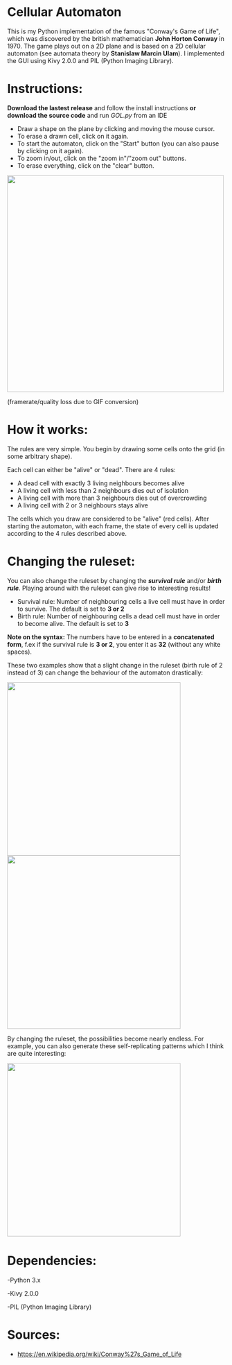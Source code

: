 # Cellular Automaton

This is my Python implementation of the famous "Conway's Game of Life", which was discovered by the british mathematician <b>John Horton Conway</b> in 1970.
The game plays out on a 2D plane and is based on a 2D cellular automaton (see automata theory by <b>Stanislaw Marcin Ulam</b>). I implemented the GUI using Kivy 2.0.0
and PIL (Python Imaging Library).

# Instructions:

<b>Download the lastest release</b> and follow the install instructions <b>or download the source code</b> and run <i>GOL.py</i> from an IDE

- Draw a shape on the plane by clicking and moving the mouse cursor.
- To erase a drawn cell, click on it again.
- To start the automaton, click on the "Start" button (you can also pause by clicking on it again).
- To zoom in/out, click on the "zoom in"/"zoom out" buttons.
- To erase everything, click on the "clear" button. 

<img src= "https://media.giphy.com/media/LqVJ1OmDA9FxDeGdkL/giphy.gif" width=500>

(framerate/quality loss due to GIF conversion) 

# How it works:

The rules are very simple. You begin by drawing some cells onto the grid (in some arbitrary shape). 

Each cell can either be "alive" or "dead". There are 4 rules:

- A dead cell with exactly 3 living neighbours becomes alive
- A living cell with less than 2 neighbours dies out of isolation
- A living cell with more than 3 neighbours dies out of overcrowding
- A living cell with 2 or 3 neighbours stays alive

The cells which you draw are considered to be "alive" (red cells). After starting the automaton, with each frame, the state of every cell is updated according to the 4 rules 
described above.

# Changing the ruleset:

You can also change the ruleset by changing the <b><i>survival rule</i></b> and/or <b><i>birth rule</i></b>. Playing around with the ruleset can give rise to interesting results!

- Survival rule: Number of neighbouring cells a live cell must have in order to survive. The default is set to <b>3 or 2</b>
- Birth rule: Number of neighbouring cells a dead cell must have in order to become alive. The default is set to <b>3</b>

<b>Note on the syntax:</b> The numbers have to be entered in a <b>concatenated form</b>, f.ex if the survival rule is <b>3 or 2</b>, you enter it as <b>32</b> (without any white spaces).

These two examples show that a slight change in the ruleset (birth rule of 2 instead of 3) can change the behaviour of the automaton drastically:

<img src= "https://media.giphy.com/media/LqVJ1OmDA9FxDeGdkL/giphy.gif" width=400> <img src= "https://media.giphy.com/media/FTxd4zJSSeyclND34B/giphy.gif" width=400> 

By changing the ruleset, the possibilities become nearly endless. For example, you can also generate these self-replicating patterns which I think are quite interesting:

<img src= "https://media.giphy.com/media/uYh4eHG2LgcACpHnTx/giphy.gif" width=400>

# Dependencies:

-Python 3.x

-Kivy 2.0.0

-PIL (Python Imaging Library)

# Sources:
- https://en.wikipedia.org/wiki/Conway%27s_Game_of_Life
